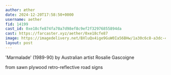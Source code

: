 ```yaml
---
author: æther
date: 2024-12-20T17:58:50+0000
username: aether
fid: 14199
cast_id: 0xe18cfe874fa70a7d98ef8c9ef2f32976855894da
cast: https://farcaster.xyz/aether/0xe18cfe87
image: https://imagedelivery.net/BXluQx4ige9GuW0Ia56BHw/1a30c6c8-a3dc-4ae1-89a3-9bc4aea84e00/original
layout: post
---
```


'Marmalade' (1989-90)
by Australian artist Rosalie Gascoigne

from sawn plywood retro-reflective road signs

<img src='https://imagedelivery.net/BXluQx4ige9GuW0Ia56BHw/1a30c6c8-a3dc-4ae1-89a3-9bc4aea84e00/original' alt='' referrerpolicy='no-referrer'/>

